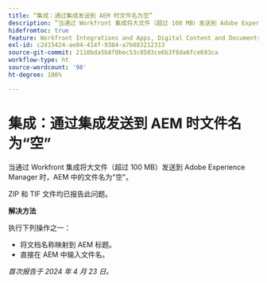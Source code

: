 ```yaml
---
title: “集成：通过集成发送到 AEM 时文件名为空”
description: ”当通过 Workfront 集成将大文件（超过 100 MB）发送到 Adobe Experience Manager 时，AEM 中的文件名为空。“
hidefromtoc: true
feature: Workfront Integrations and Apps, Digital Content and Documents
exl-id: c2d15424-ae04-414f-9384-a7b083212313
source-git-commit: 2110bda5b8f0bec53c0503ce6b3f8da6fce693ca
workflow-type: ht
source-wordcount: '98'
ht-degree: 100%

---
```


# 集成：通过集成发送到 AEM 时文件名为“空”

当通过 Workfront 集成将大文件（超过 100 MB）发送到 Adobe Experience Manager 时，AEM 中的文件名为&quot;空&quot;。

ZIP 和 TIF 文件均已报告此问题。

**解决方法**

执行下列操作之一：

* 将文档名称映射到 AEM 标题。
* 直接在 AEM 中输入文件名。

_首次报告于 2024 年 4 月 23 日。_

